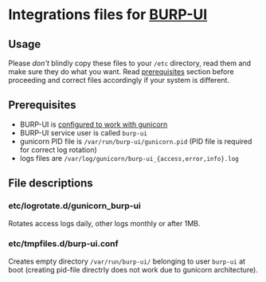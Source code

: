 # Integrations files for [BURP-UI](https://burp-ui.readthedocs.io/en/latest/index.html)

## Usage
Please _don't_ blindly copy these files to your `/etc` directory, read them and make sure they do what you want.
Read [prerequisites](#prerequisites) section before proceeding and correct files accordingly if your system is different.

## Prerequisites
- BURP-UI is [configured to work with gunicorn](https://burp-ui.readthedocs.io/en/latest/gunicorn.html)
- BURP-UI service user is called `burp-ui`
- gunicorn PID file is `/var/run/burp-ui/gunicorn.pid` (PID file is required for correct log rotation)
- logs files are `/var/log/gunicorn/burp-ui_{access,error,info}.log`

## File descriptions

### etc/logrotate.d/gunicorn_burp-ui
Rotates access logs daily, other logs monthly or after 1MB.

### etc/tmpfiles.d/burp-ui.conf
Creates empty directory `/var/run/burp-ui/` belonging to user `burp-ui` at boot
(creating pid-file directrly does not work due to gunicorn architecture).
